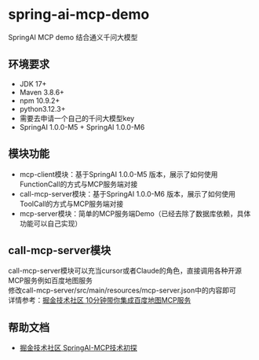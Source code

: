 # spring-ai-mcp-demo
SpringAI MCP demo 结合通义千问大模型

## 环境要求
- JDK 17+
- Maven 3.8.6+
- npm 10.9.2+
- python3.12.3+
- 需要去申请一个自己的千问大模型key
- SpringAI 1.0.0-M5 + SpringAI 1.0.0-M6

## 模块功能
- mcp-client模块：基于SpringAI 1.0.0-M5 版本，展示了如何使用FunctionCall的方式与MCP服务端对接
- call-mcp-server模块：基于SpringAI 1.0.0-M6 版本，展示了如何使用ToolCall的方式与MCP服务端对接
- mcp-server模块：简单的MCP服务端Demo（已经去除了数据库依赖，具体功能可以自己实现）

## call-mcp-server模块
call-mcp-server模块可以充当cursor或者Claude的角色，直接调用各种开源MCP服务例如百度地图服务  
修改call-mcp-server/src/main/resources/mcp-server.json中的内容即可  
详情参考：[掘金技术社区 10分钟带你集成百度地图MCP服务](https://juejin.cn/post/7485758756913266707)

## 帮助文档
- [掘金技术社区 SpringAI-MCP技术初探](https://juejin.cn/post/7483127098352877579)

